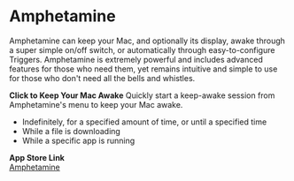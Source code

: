 # Amphetamine

Amphetamine can keep your Mac, and optionally its display, awake through a super simple on/off switch, or automatically through easy-to-configure Triggers. Amphetamine is extremely powerful and includes advanced features for those who need them, yet remains intuitive and simple to use for those who don't need all the bells and whistles.

**Click to Keep Your Mac Awake**
Quickly start a keep-awake session from Amphetamine's menu to keep your Mac awake.

- Indefinitely, for a specified amount of time, or until a specified time
- While a file is downloading
- While a specific app is running

**App Store Link**  
[Amphetamine](https://apps.apple.com/us/app/amphetamine/id937984704?mt=12)

